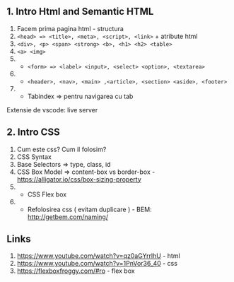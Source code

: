 ## 1. Intro Html and Semantic HTML
1. Facem prima pagina html - structura
2. `<head> => <title>, <meta>, <script>, <link>` + atribute html
3. `<div>, <p> <span> <strong> <b>, <h1> <h2> <table>`
4. `<a> <img>`
5. * `<form> => <label> <input>, <select> <option>, <textarea>`
6. * `<header>, <nav>, <main> ,<article>, <section> <aside>, <footer>`
7. * Tabindex => pentru navigarea cu tab

Extensie de vscode: live server

## 2. Intro CSS
1. Cum este css? Cum il folosim?
2. CSS Syntax 
3. Base Selectors => type, class, id
3. CSS Box Model => content-box vs border-box - https://alligator.io/css/box-sizing-property
4. * CSS Flex box
5. * Refolosirea css ( evitam duplicare ) - BEM: http://getbem.com/naming/



## Links 
1. https://www.youtube.com/watch?v=qz0aGYrrlhU - html
2. https://www.youtube.com/watch?v=1PnVor36_40 - css
3. https://flexboxfroggy.com/#ro - flex box